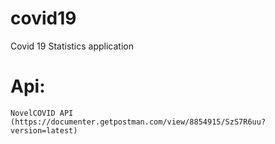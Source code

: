 # covid19

Covid 19 Statistics application
# Api: 
    NovelCOVID API
    (https://documenter.getpostman.com/view/8854915/SzS7R6uu?version=latest)

